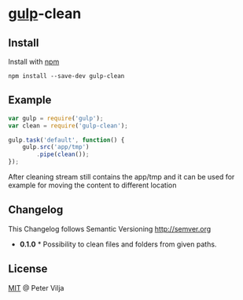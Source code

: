 # [gulp](https://github.com/wearefractal/gulp)-clean

## Install

Install with [npm](https://npmjs.org/package/gulp-clean)

```
npm install --save-dev gulp-clean
```

## Example

```js
var gulp = require('gulp');
var clean = require('gulp-clean');

gulp.task('default', function() {
	gulp.src('app/tmp')
		.pipe(clean());
});
```

After cleaning stream still contains the app/tmp and it can be used for example for moving the content to different location

## Changelog

This Changelog follows Semantic Versioning http://semver.org

* **0.1.0**
      * Possibility to clean files and folders from given paths.

## License

[MIT](http://en.wikipedia.org/wiki/MIT_License) @ Peter Vilja